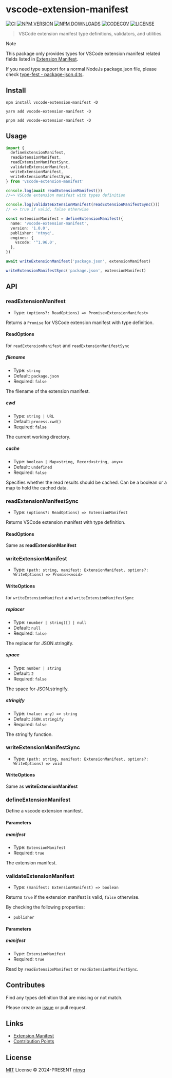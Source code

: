 # vscode-extension-manifest

[![CI](https://github.com/ntnyq/vscode-extension-manifest/workflows/CI/badge.svg)](https://github.com/ntnyq/vscode-extension-manifest/actions)
[![NPM VERSION](https://img.shields.io/npm/v/vscode-extension-manifest.svg)](https://www.npmjs.com/package/vscode-extension-manifest)
[![NPM DOWNLOADS](https://img.shields.io/npm/dy/vscode-extension-manifest.svg)](https://www.npmjs.com/package/vscode-extension-manifest)
[![CODECOV](https://codecov.io/github/ntnyq/vscode-extension-manifest/branch/main/graph/badge.svg)](https://codecov.io/github/ntnyq/vscode-extension-manifest)
[![LICENSE](https://img.shields.io/github/license/ntnyq/vscode-extension-manifest.svg)](https://github.com/ntnyq/vscode-extension-manifest/blob/main/LICENSE)

> VSCode extension manifest type definitions, validators, and utilities.

> [!NOTE]
> This package only provides types for VSCode extension manifest related fields listed in [Extension Manifest](https://code.visualstudio.com/api/references/extension-manifest).
>
> If you need type support for a normal NodeJs package.json file, please check [type-fest - package-json.d.ts](https://github.com/sindresorhus/type-fest/blob/main/source/package-json.d.ts).

## Install

```shell
npm install vscode-extension-manifest -D
```

```shell
yarn add vscode-extension-manifest -D
```

```shell
pnpm add vscode-extension-manifest -D
```

## Usage

```ts
import {
  defineExtensionManifest,
  readExtensionManifest,
  readExtensionManifestSync,
  validateExtensionManifest,
  writeExtensionManifest,
  writeExtensionManifestSync,
} from 'vscode-extension-manifest'

console.log(await readExtensionManifest())
//=> VSCode extension manifest with types definition

console.log(validateExtensionManifest(readExtensionManifestSync()))
// => true if valid, false otherwise

const extensionManifest = defineExtensionManifest({
  name: 'vscode-extension-manifest',
  version: '1.0.0',
  publisher: 'ntnyq',
  engines: {
    vscode: '^1.96.0',
  },
})

await writeExtensionManifest('package.json', extensionManifest)

writeExtensionManifestSync('package.json', extensionManifest)
```

## API

### readExtensionManifest

- Type: `(options?: ReadOptions) => Promise<ExtensionManifest>`

Returns a `Promise` for VSCode extension manifest with type definition.

#### ReadOptions

for `readExtensionManifest` and `readExtensionManifestSync`

##### filename

- Type: `string`
- Default: `package.json`
- Required: `false`

The filename of the extension manifest.

##### cwd

- Type: `string | URL`
- Default: `process.cwd()`
- Required: `false`

The current working directory.

##### cache

- Type: `boolean | Map<string, Record<string, any>>`
- Default: `undefined`
- Required: `false`

Specifies whether the read results should be cached. Can be a boolean or a map to hold the cached data.

### readExtensionManifestSync

- Type: `(options?: ReadOptions) => ExtensionManifest`

Returns VSCode extension manifest with type definition.

#### ReadOptions

Same as **readExtensionManifest**

### writeExtensionManifest

- Type: `(path: string, manifest: ExtensionManifest, options?: WriteOptions) => Promise<void>`

#### WriteOptions

for `writeExtensionManifest` and `writeExtensionManifestSync`

##### replacer

- Type: `(number | string)[] | null`
- Default: `null`
- Required: `false`

The replacer for JSON.stringify.

##### space

- Type: `number | string`
- Default: `2`
- Required: `false`

The space for JSON.stringify.

##### stringify

- Type: `(value: any) => string`
- Default: `JSON.stringify`
- Required: `false`

The stringify function.

### writeExtensionManifestSync

- Type: `(path: string, manifest: ExtensionManifest, options?: WriteOptions) => void`

#### WriteOptions

Same as **writeExtensionManifest**

### defineExtensionManifest

Define a vscode extension manifest.

#### Parameters

##### manifest

- Type: `ExtensionManifest`
- Required: `true`

The extension manifest.

### validateExtensionManifest

- Type: `(manifest: ExtensionManifest) => boolean`

Returns `true` if the extension manifest is valid, `false` otherwise.

By checking the following properties:

- `publisher`

#### Parameters

##### manifest

- Type: `ExtensionManifest`
- Required: `true`

Read by `readExtensionManifest` or `readExtensionManifestSync`.

## Contributes

Find any types definition that are missing or not match.

Please create an [issue](https://github.com/ntnyq/vscode-extension-manifest/issues/new) or pull request.

## Links

- [Extension Manifest](https://code.visualstudio.com/api/references/extension-manifest)
- [Contribution Points](https://code.visualstudio.com/api/references/contribution-points)

## License

[MIT](./LICENSE) License © 2024-PRESENT [ntnyq](https://github.com/ntnyq)
